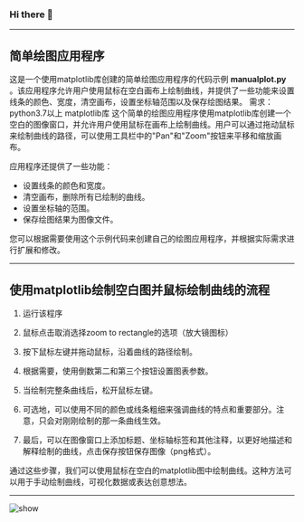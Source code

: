 ### Hi there 👋

<!--
**deadseason/deadseason** is a ✨ _special_ ✨ repository because its `README.md` (this file) appears on your GitHub profile.

Here are some ideas to get you started:

- 🔭 I’m currently working on ...
- 🌱 I’m currently learning ...
- 👯 I’m looking to collaborate on ...
- 🤔 I’m looking for help with ...
- 💬 Ask me about ...
- 📫 How to reach me: ...
- 😄 Pronouns: ...
- ⚡ Fun fact: ...
-->

---
## 简单绘图应用程序

这是一个使用matplotlib库创建的简单绘图应用程序的代码示例  **manualplot.py** 。该应用程序允许用户使用鼠标在空白画布上绘制曲线，并提供了一些功能来设置线条的颜色、宽度，清空画布，设置坐标轴范围以及保存绘图结果。
需求：python3.7以上 matplotlib库
这个简单的绘图应用程序使用matplotlib库创建一个空白的图像窗口，并允许用户使用鼠标在画布上绘制曲线。用户可以通过拖动鼠标来绘制曲线的路径，可以使用工具栏中的"Pan"和"Zoom"按钮来平移和缩放画布。

应用程序还提供了一些功能：
- 设置线条的颜色和宽度。
- 清空画布，删除所有已绘制的曲线。
- 设置坐标轴的范围。
- 保存绘图结果为图像文件。

您可以根据需要使用这个示例代码来创建自己的绘图应用程序，并根据实际需求进行扩展和修改。

---
## 使用matplotlib绘制空白图并鼠标绘制曲线的流程

1. 运行该程序

2. 鼠标点击取消选择zoom to rectangle的选项（放大镜图标）

3. 按下鼠标左键并拖动鼠标，沿着曲线的路径绘制。

4. 根据需要，使用倒数第二和第三个按钮设置图表参数。

5. 当绘制完整条曲线后，松开鼠标左键。

6. 可选地，可以使用不同的颜色或线条粗细来强调曲线的特点和重要部分。注意，只会对刚刚绘制的那一条曲线生效。

7. 最后，可以在图像窗口上添加标题、坐标轴标签和其他注释，以更好地描述和解释绘制的曲线，点击保存按钮保存图像（png格式）。

通过这些步骤，我们可以使用鼠标在空白的matplotlib图中绘制曲线。这种方法可以用于手动绘制曲线，可视化数据或表达创意想法。


---
![show](https://github.com/deadseason/matplotlib-manual-plot-with-mouse/assets/55622830/d71c081d-8a35-4a3c-bbe2-b1ef3a79cc56)
